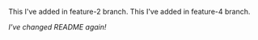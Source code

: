 This I've added in feature-2 branch.
This I've added in feature-4 branch.

*I've changed README again!*
